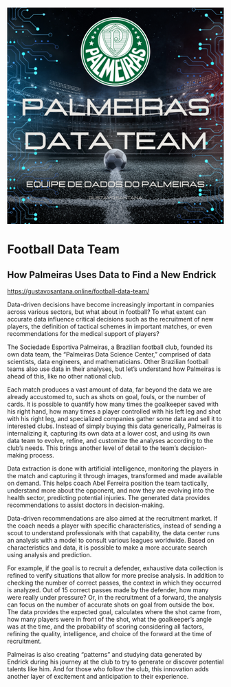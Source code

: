 ![architecture](/images/datateam.png)
# Football Data Team
## How Palmeiras Uses Data to Find a New Endrick
https://gustavosantana.online/football-data-team/

Data-driven decisions have become increasingly important in companies across various sectors, but 
what about in football? To what extent can accurate data influence critical decisions such as the 
recruitment of new players, the definition of tactical schemes in important matches, or even recommendations 
for the medical support of players?

The Sociedade Esportiva Palmeiras, a Brazilian football club, founded its own data team, the “Palmeiras Data Science Center,” 
comprised of data scientists, data engineers, and mathematicians. Other Brazilian football teams also use data in their analyses, but 
let’s understand how Palmeiras is ahead of this, like no other national club.

Each match produces a vast amount of data, far beyond the data we are already accustomed to, such as shots on goal, fouls, or the number of cards.
It is possible to quantify how many times the goalkeeper saved with his right hand, how many times a player controlled with his left leg and shot with his right leg,
and specialized companies gather some data and sell it to interested clubs. Instead of simply buying this data generically, Palmeiras is internalizing it,
capturing its own data at a lower cost, and using its own data team to evolve, refine, and customize the analyses according to the club’s needs. 
This brings another level of detail to the team’s decision-making process.

Data extraction is done with artificial intelligence, monitoring the players in the match and capturing it through images, transformed and made available on demand. 
This helps coach Abel Ferreira position the team tactically, understand more about the opponent, and now they are evolving into the health sector, 
predicting potential injuries. The generated data provides recommendations to assist doctors in decision-making.

Data-driven recommendations are also aimed at the recruitment market. If the coach needs a player with specific characteristics, instead of sending a scout to 
understand professionals with that capability, the data center runs an analysis with a model to consult various leagues worldwide. Based on characteristics and data, 
it is possible to make a more accurate search using analysis and prediction.

For example, if the goal is to recruit a defender, exhaustive data collection is refined to verify situations that allow for more precise analysis.
In addition to checking the number of correct passes, the context in which they occurred is analyzed. Out of 15 correct passes made by the defender,
how many were really under pressure? Or, in the recruitment of a forward, the analysis can focus on the number of accurate shots on goal from outside the box. The data provides the expected goal, calculates where the shot came from, how many players were in front of the shot, what the goalkeeper’s angle was at the time, and the probability of scoring considering all factors, refining the quality, intelligence, and choice of the forward at the time of recruitment.

Palmeiras is also creating “patterns” and studying data generated by Endrick during his journey at the club to try to generate or discover potential 
talents like him. And for those who follow the club, this innovation adds another layer of excitement and anticipation to their experience.
